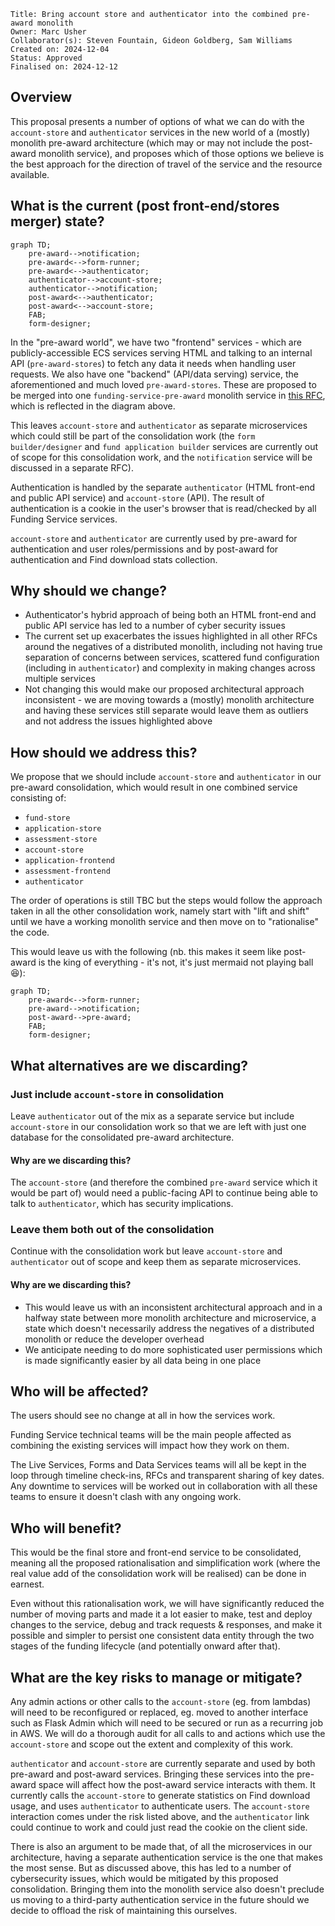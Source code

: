 ```
Title: Bring account store and authenticator into the combined pre-award monolith
Owner: Marc Usher
Collaborator(s): Steven Fountain, Gideon Goldberg, Sam Williams
Created on: 2024-12-04
Status: Approved
Finalised on: 2024-12-12
```

## Overview

This proposal presents a number of options of what we can do with the `account-store` and `authenticator` services in the new world of a (mostly) monolith pre-award architecture (which may or may not include the post-award monolith service), and proposes which of those options we believe is the best approach for the direction of travel of the service and the resource available.

## What is the current (post front-end/stores merger) state?

```mermaid
graph TD;
    pre-award-->notification;
    pre-award<-->form-runner;
    pre-award<-->authenticator;
    authenticator-->account-store;
    authenticator-->notification;
    post-award<-->authenticator;
    post-award<-->account-store;
    FAB;
    form-designer;
```

In the "pre-award world", we have two "frontend" services - which are publicly-accessible ECS services serving HTML and talking to an internal API (`pre-award-stores`) to fetch any data it needs when handling user requests. We also have one "backend" (API/data serving) service, the aforementioned and much loved `pre-award-stores`. These are proposed to be merged into one `funding-service-pre-award` monolith service in [this RFC](https://github.com/communitiesuk/funding-service-requests-for-comments/discussions/13), which is reflected in the diagram above.

This leaves `account-store` and `authenticator` as separate microservices which could still be part of the consolidation work (the `form builder/designer` and `fund application builder` services are currently out of scope for this consolidation work, and the `notification` service will be discussed in a separate RFC).

Authentication is handled by the separate `authenticator` (HTML front-end and public API service) and `account-store` (API). The result of authentication is a cookie in the user's browser that is read/checked by all Funding Service services. 

`account-store` and `authenticator` are currently used by pre-award for authentication and user roles/permissions and by post-award for authentication and Find download stats collection.


## Why should we change?

* Authenticator's hybrid approach of being both an HTML front-end and public API service has led to a number of cyber security issues
* The current set up exacerbates the issues highlighted in all other RFCs around the negatives of a distributed monolith, including not having true separation of concerns between services, scattered fund configuration (including in `authenticator`) and complexity in making changes across multiple services
* Not changing this would make our proposed architectural approach inconsistent - we are moving towards a (mostly) monolith architecture and having these services still separate would leave them as outliers and not address the issues highlighted above


## How should we address this?

We propose that we should include `account-store` and `authenticator` in our pre-award consolidation, which would result in one combined service consisting of:

- `fund-store`
- `application-store`
- `assessment-store`
- `account-store`
- `application-frontend`
- `assessment-frontend`
- `authenticator`

The order of operations is still TBC but the steps would follow the approach taken in all the other consolidation work, namely start with "lift and shift" until we have a working monolith service and then move on to "rationalise" the code.

This would leave us with the following (nb. this makes it seem like post-award is the king of everything - it's not, it's just mermaid not playing ball 😆):

```mermaid
graph TD;
    pre-award<-->form-runner;
    pre-award-->notification;
    post-award-->pre-award;
    FAB;
    form-designer;
```


## What alternatives are we discarding?

### Just include `account-store` in consolidation
Leave `authenticator` out of the mix as a separate service but include `account-store` in our consolidation work so that we are left with just one database for the consolidated pre-award architecture.

#### Why are we discarding this? 
The `account-store` (and therefore the combined `pre-award` service which it would be part of) would need a public-facing API to continue being able to talk to `authenticator`, which has security implications.

### Leave them both out of the consolidation
Continue with the consolidation work but leave `account-store` and `authenticator` out of scope and keep them as separate microservices.

#### Why are we discarding this?
* This would leave us with an inconsistent architectural approach and in a halfway state between more monolith architecture and microservice, a state which doesn't necessarily address the negatives of a distributed monolith or reduce the developer overhead
* We anticipate needing to do more sophisticated user permissions which is made significantly easier by all data being in one place


## Who will be affected?

The users should see no change at all in how the services work.

Funding Service technical teams will be the main people affected as combining the existing services will impact how they work on them.

The Live Services, Forms and Data Services teams will all be kept in the loop through timeline check-ins, RFCs and transparent sharing of key dates. Any downtime to services will be worked out in collaboration with all these teams to ensure it doesn't clash with any ongoing work.


## Who will benefit?

This would be the final store and front-end service to be consolidated, meaning all the proposed rationalisation and simplification work (where the real value add of the consolidation work will be realised) can be done in earnest.

Even without this rationalisation work, we will have significantly reduced the number of moving parts and made it a lot easier to make, test and deploy changes to the service, debug and track requests & responses, and make it possible and simpler to persist one consistent data entity through the two stages of the funding lifecycle (and potentially onward after that).


## What are the key risks to manage or mitigate?

Any admin actions or other calls to the `account-store` (eg. from lambdas) will need to be reconfigured or replaced, eg. moved to another interface such as Flask Admin which will need to be secured or run as a recurring job in AWS. We will do a thorough audit for all calls to and actions which use the `account-store` and scope out the extent and complexity of this work.

`authenticator` and `account-store` are currently separate and used by both pre-award and post-award services. Bringing these services into the pre-award space will affect how the post-award service interacts with them. It currently calls the `account-store` to generate statistics on Find download usage, and uses `authenticator` to authenticate users. The `account-store` interaction comes under the risk listed above, and the `authenticator` link could continue to work and could just read the cookie on the client side.

There is also an argument to be made that, of all the microservices in our architecture, having a separate authentication service is the one that makes the most sense. But as discussed above, this has led to a number of cybersecurity issues, which would be mitigated by this proposed consolidation. Bringing them into the monolith service also doesn't preclude us moving to a third-party authentication service in the future should we decide to offload the risk of maintaining this ourselves.
